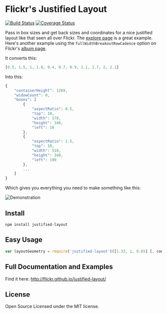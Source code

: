 # Flickr's Justified Layout

[![Build Status](https://travis-ci.org/flickr/justified-layout.svg?branch=master)](https://travis-ci.org/flickr/justified-layout) [![Coverage Status](https://coveralls.io/repos/github/flickr/justified-layout/badge.svg?branch=master)](https://coveralls.io/github/flickr/justified-layout?branch=master)

Pass in box sizes and get back sizes and coordinates for a nice justified layout like that seen all
over Flickr. The <a href="https://www.flickr.com/explore">explore page</a> is a great example. Here's
another example using the `fullWidthBreakoutRowCadence` option on Flickr's
<a href="https://www.flickr.com/photos/dataichi/albums/72157650151574962">album page</a>.

It converts this:

```js
[0.5, 1.5, 1, 1.8, 0.4, 0.7, 0.9, 1.1, 1.7, 2, 2.1]
```

Into this:

```js
{
    "containerHeight": 1269,
    "widowCount": 0,
    "boxes": [
        {
            "aspectRatio": 0.5,
            "top": 10,
            "width": 170,
            "height": 340,
            "left": 10
        },
        {
            "aspectRatio": 1.5,
            "top": 10,
            "width": 510,
            "height": 340,
            "left": 190
        },
        ...
    ]
}
```

Which gives you everything you need to make something like this:

![Demonstration](https://cloud.githubusercontent.com/assets/43693/14033849/f5cffb58-f1da-11e5-9763-dce7e90835e1.png)


## Install

`npm install justified-layout`


## Easy Usage

```js
var layoutGeometry = require('justified-layout')([1.33, 1, 0.65] [, config])
```


## Full Documentation and Examples

Find it here: http://flickr.github.io/justified-layout/


## License

Open Source Licensed under the MIT license.